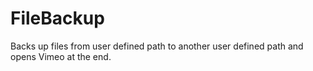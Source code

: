 # FileBackup
Backs up files from user defined path to another user defined path and opens Vimeo at the end. 

